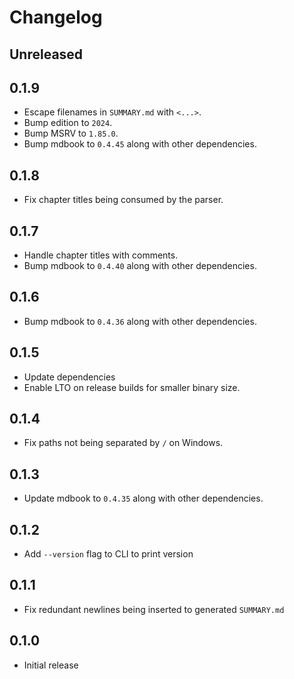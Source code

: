 # Changelog

## Unreleased

## 0.1.9

- Escape filenames in `SUMMARY.md` with `<...>`.
- Bump edition to `2024`.
- Bump MSRV to `1.85.0`.
- Bump mdbook to `0.4.45` along with other dependencies.

## 0.1.8

- Fix chapter titles being consumed by the parser.

## 0.1.7

- Handle chapter titles with comments.
- Bump mdbook to `0.4.40` along with other dependencies.

## 0.1.6

- Bump mdbook to `0.4.36` along with other dependencies.

## 0.1.5

- Update dependencies
- Enable LTO on release builds for smaller binary size.

## 0.1.4

- Fix paths not being separated by `/` on Windows.

## 0.1.3

- Update mdbook to `0.4.35` along with other dependencies.

## 0.1.2

- Add `--version` flag to CLI to print version

## 0.1.1

- Fix redundant newlines being inserted to generated `SUMMARY.md`

## 0.1.0

- Initial release

